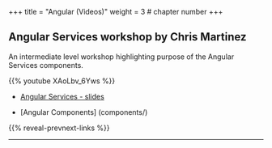 +++
title = "Angular (Videos)"
weight = 3 # chapter number
+++

## Angular Services workshop by Chris Martinez

An intermediate level workshop highlighting purpose of the Angular Services components.

{{% youtube XAoLbv_6Yws %}}

- [Angular Services - slides](services/)

- [Angular Components] (components/)

{{% reveal-prevnext-links %}}

---
